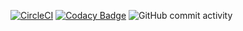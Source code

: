 [![CircleCI](https://dl.circleci.com/status-badge/img/gh/cbendot/ci-script/tree/msm-4.14.svg?style=svg)](https://dl.circleci.com/status-badge/redirect/gh/cbendot/ci-script/tree/msm-4.14) [![Codacy Badge](https://app.codacy.com/project/badge/Grade/c970a6274bb14a6ea934202fc5a0f504)](https://www.codacy.com/gh/cbendot/ci-script/dashboard?utm_source=github.com&amp;utm_medium=referral&amp;utm_content=cbendot/ci-script&amp;utm_campaign=Badge_Grade) ![GitHub commit activity](https://img.shields.io/github/commit-activity/m/cbendot/ci-script)
